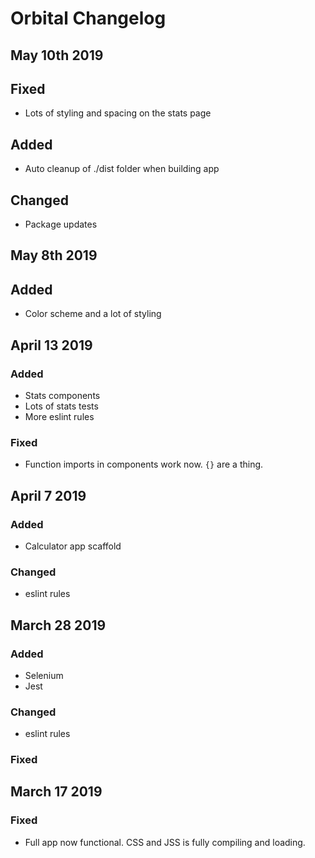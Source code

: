 # Orbital Changelog

## May 10th 2019
## Fixed
- Lots of styling and spacing on the stats page
## Added
- Auto cleanup of ./dist folder when building app
## Changed
- Package updates


## May 8th 2019
## Added
- Color scheme and a lot of styling


## April 13 2019
### Added
- Stats components
- Lots of stats tests
- More eslint rules

### Fixed
- Function imports in components work now. `{}` are a thing.


## April 7 2019
### Added
- Calculator app scaffold

### Changed
- eslint rules


## March 28 2019
### Added
- Selenium
- Jest
### Changed
- eslint rules
### Fixed


## March 17 2019
### Fixed
- Full app now functional. CSS and JSS is fully compiling and loading.
